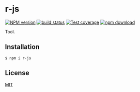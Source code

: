 # r-js

[![NPM version][npm-image]][npm-url]
[![build status][ci-image]][ci-url]
[![Test coverage][codecov-image]][codecov-url]
[![npm download][download-image]][download-url]

Tool.

## Installation

`$ npm i r-js`

## License

[MIT](./LICENSE)

[npm-image]: https://img.shields.io/npm/v/r-js.svg
[npm-url]: https://www.npmjs.com/package/r-js
[ci-image]: https://github.com/josoriom/r-js/workflows/Node.js%20CI/badge.svg?branch=main
[ci-url]: https://github.com/josoriom/r-js/actions?query=workflow%3A%22Node.js+CI%22
[codecov-image]: https://img.shields.io/codecov/c/github/josoriom/r-js.svg
[codecov-url]: https://codecov.io/gh/josoriom/r-js
[download-image]: https://img.shields.io/npm/dm/r-js.svg
[download-url]: https://www.npmjs.com/package/r-js
